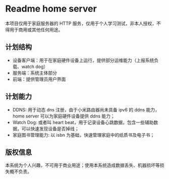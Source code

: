 # Readme home server

本项目仅用于家庭服务器的 HTTP 服务，仅用于个人学习测试，非本人授权，不得用于商用或其他任何用途。

## 计划结构

- 设备客户端：用于在家庭硬件设备上运行，提供部分运维能力（上报系统负载、watch dog）
- 服务端：系统主体部分
- 前端：提供管理员用户界面

## 计划能力

- DDNS: 用于动态 dns 注册，由于小米路由器尚未具备 ipv6 的 ddns 能力，home server 可以为家庭硬件设备提供 ddns 能力；
- Watch Dog: 或者叫 heart beat，用于记录设备心跳数据，包含一些辅助数据，可以快速发现设备是否掉线；
- 家庭图书管理能力: 以 isbn 为基础，快速管理家庭中的纸质书及电子书；

## 版权信息

本系统为个人兴趣，不可用于商业用途；使用本系统造成数据丢失、机器损坏等损失概不负责。